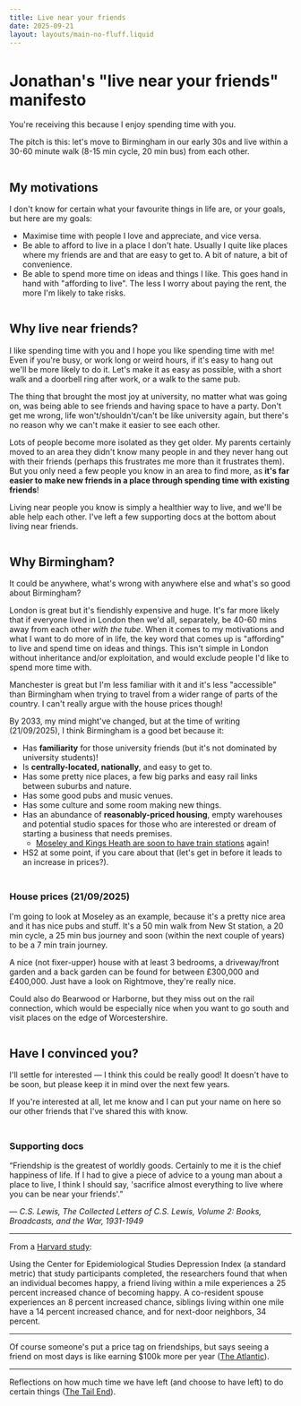 ```yaml
---
title: Live near your friends
date: 2025-09-21
layout: layouts/main-no-fluff.liquid
---
```

<style>
:root {
  font-size: 1.2rem;
}
#content {
  max-width: 800px;
}
h1, h2, h3, h4 {
  margin-top: 2.25rem;
}
</style>

# Jonathan's "live near your friends" manifesto

You're receiving this because I enjoy spending time with you.

The pitch is this: let's move to Birmingham in our early 30s and live within a 30-60 minute walk (8-15 min cycle, 20 min bus) from each other.

## My motivations

I don't know for certain what your favourite things in life are, or your goals, but here are my goals:

- Maximise time with people I love and appreciate, and vice versa.
- Be able to afford to live in a place I don't hate. Usually I quite like places where my friends are and that are easy to get to. A bit of nature, a bit of convenience.
- Be able to spend more time on ideas and things I like. This goes hand in hand with "affording to live". The less I worry about paying the rent, the more I'm likely to take risks.

## Why live near friends?

I like spending time with you and I hope you like spending time with me!
Even if you're busy, or work long or weird hours, if it's easy to hang out we'll be more likely to do it.
Let's make it as easy as possible, with a short walk and a doorbell ring after work, or a walk to the same pub.

The thing that brought the most joy at university, no matter what was going on, was being able to see friends and having space to have a party.
Don't get me wrong, life won't/shouldn't/can't be like university again, but there's no reason why we can't make it easier to see each other.

Lots of people become more isolated as they get older.
My parents certainly moved to an area they didn't know many people in and they never hang out with their friends (perhaps this frustrates me more than it frustrates them).
But you only need a few people you know in an area to find more, as **it's far easier to make new friends in a place through spending time with existing friends**!

Living near people you know is simply a healthier way to live, and we'll be able help each other.
I've left a few supporting docs at the bottom about living near friends.

## Why Birmingham?

It could be anywhere, what's wrong with anywhere else and what's so good about Birmingham?

London is great but it's fiendishly expensive and huge.
It's far more likely that if everyone lived in London then we'd all, separately, be 40-60 mins away from each other *with the tube*.
When it comes to my motivations and what I want to do more of in life, the key word that comes up is "affording" to live and spend time on ideas and things.
This isn't simple in London without inheritance and/or exploitation, and would exclude people I'd like to spend more time with.

Manchester is great but I'm less familiar with it and it's less "accessible" than Birmingham when trying to travel from a wider range of parts of the country.
I can't really argue with the house prices though!

By 2033, my mind might've changed, but at the time of writing (21/09/2025), I think Birmingham is a good bet because it:

- Has **familiarity** for those university friends (but it's not dominated by university students)!
- Is **centrally-located, nationally**, and easy to get to.
- Has some pretty nice places, a few big parks and easy rail links between suburbs and nature.
- Has some good pubs and music venues.
- Has some culture and some room making new things.
- Has an abundance of **reasonably-priced housing**, empty warehouses and potential studio spaces for those who are interested or dream of starting a business that needs premises.
  - [Moseley and Kings Heath are soon to have train stations](https://www.tfwm.org.uk/plan-your-journey/major-roadworks-and-events/camp-hill-line-railway-stations/) again!
- HS2 at some point, if you care about that (let's get in before it leads to an increase in prices?).

### House prices (21/09/2025)

I'm going to look at Moseley as an example, because it's a pretty nice area and it has nice pubs and stuff.
It's a 50 min walk from New St station, a 20 min cycle, a 25 min bus journey and soon (within the next couple of years) to be a 7 min train journey.

A nice (not fixer-upper) house with at least 3 bedrooms, a driveway/front garden and a back garden can be found for between £300,000 and £400,000.
Just have a look on Rightmove, they're really nice.

Could also do Bearwood or Harborne, but they miss out on the rail connection, which would be especially nice when you want to go south and visit places on the edge of Worcestershire.

## Have I convinced you?

I'll settle for interested &mdash; I think this could be really good!
It doesn't have to be soon, but please keep it in mind over the next few years.

If you're interested at all, let me know and I can put your name on here so our other friends that I've shared this with know.

### Supporting docs

“Friendship is the greatest of worldly goods. Certainly to me it is the chief happiness of life. If I had to give a piece of advice to a young man about a place to live, I think I should say, 'sacrifice almost everything to live where you can be near your friends'.”

― *C.S. Lewis, The Collected Letters of C.S. Lewis, Volume 2: Books, Broadcasts, and the War, 1931-1949*

---

From a [Harvard study](https://news.harvard.edu/gazette/story/2008/12/having-happy-friends-can-make-you-happy/):

Using the Center for Epidemiological Studies Depression Index (a standard metric) that study participants completed, the researchers found that when an individual becomes happy, a friend living within a mile experiences a 25 percent increased chance of becoming happy. A co-resident spouse experiences an 8 percent increased chance, siblings living within one mile have a 14 percent increased chance, and for next-door neighbors, 34 percent.

---

Of course someone's put a price tag on friendships, but says seeing a friend on most days is like earning $100k more per year ([The Atlantic](https://www.theatlantic.com/health/archive/2013/10/social-connection-makes-a-better-brain/280934/)).

---

Reflections on how much time we have left (and choose to have left) to do certain things ([The Tail End](https://waitbutwhy.com/2015/12/the-tail-end.html)).

